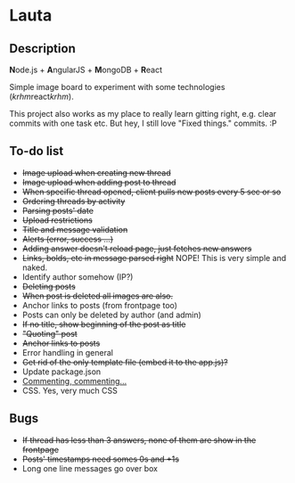 # Lauta

## Description

**N**ode.js + **A**ngularJS + **M**ongoDB + **R**eact

Simple image board to experiment with some technologies (*krhm*react*krhm*).

This project also works as my place to really learn gitting right, e.g. clear commits with one task etc.
But hey, I still love "Fixed things." commits. :P


## To-do list

* <del>Image upload when creating new thread</del>
* <del>Image upload when adding post to thread</del>
* <del>When specific thread opened, client pulls new posts every 5 sec or so</del>
* <del>Ordering threads by activity</del>
* <del>Parsing posts' date</del>
* <del>Upload restrictions</del>
* <del>Title and message validation</del>
* <del>Alerts (error, success ...)</del>
* <del>Adding answer doesn't reload page, just fetches new answers</del>
* <del>Links, bolds, etc in message parsed right</del> NOPE! This is very simple and naked.
* Identify author somehow (IP?)
* <del>Deleting posts</del>
* <del>When post is deleted all images are also.</del>
* Anchor links to posts (from frontpage too)
* Posts can only be deleted by author (and admin)
* <del>If no title, show beginning of the post as title</del>
* <del>"Quoting" post</del>
* <del>Anchor links to posts</del>
* Error handling in general
* <del>Get rid of the only template file (embed it to the app.js)?</del>
* Update package.json
* <a href="https://github.com/johnpapa/angularjs-styleguide">Commenting, commenting... </a>
* CSS. Yes, very much CSS


## Bugs

* <del>If thread has less than 3 answers, none of them are show in the frontpage</del>
* <del>Posts' timestamps need somes 0s and +1s</del>
* Long one line messages go over box